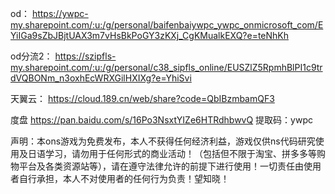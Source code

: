 od：
https://ywpc-my.sharepoint.com/:u:/g/personal/baifenbaiywpc_ywpc_onmicrosoft_com/EYiIGa9sZbJBjtUAX3m7vHsBkPoGY3zKXj_CgKMualkEXQ?e=teNhKh

od分流2：
https://szipfls-my.sharepoint.com/:u:/g/personal/c38_sipfls_online/EUSZlZ5RpmhBlPI1c9trdVQBONm_n3oxhEcWRXGilHXIXg?e=YhiSvi

天翼云：
https://cloud.189.cn/web/share?code=QbIBzmbamQF3

度盘
https://pan.baidu.com/s/16Po3NsxtYIZe6HTRdhbwvQ 
提取码：ywpc

声明：本ons游戏为免费发布，本人不获得任何经济利益，游戏仅供ns代码研究使用及日语学习，请勿用于任何形式的商业活动！（包括但不限于淘宝、拼多多等购物平台及各类资源站等），请在遵守法律允许的前提下进行使用！一切责任由使用者自行承担，本人不对使用者的任何行为负责！望知晓！
